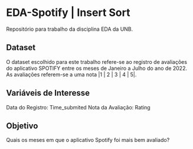 # EDA-Spotify | Insert Sort
Repositório para trabalho da disciplina EDA da UNB. 

## Dataset
O dataset escolhido para este trabalho refere-se ao registro de avaliações do aplicativo SPOTIFY entre
os meses de Janeiro a Julho do ano de 2022. As avaliações referem-se a uma nota |1 | 2 | 3 | 4 | 5|.

## Variáveis de Interesse
Data do Registro: Time_submited
Nota da Avaliação: Rating 

## Objetivo
Quais os meses em que o aplicativo Spotify foi mais bem avaliado?
